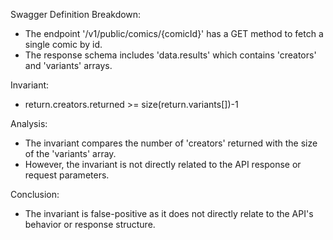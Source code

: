 Swagger Definition Breakdown:
- The endpoint '/v1/public/comics/{comicId}' has a GET method to fetch a single comic by id.
- The response schema includes 'data.results' which contains 'creators' and 'variants' arrays.

Invariant:
- return.creators.returned >= size(return.variants[])-1

Analysis:
- The invariant compares the number of 'creators' returned with the size of the 'variants' array.
- However, the invariant is not directly related to the API response or request parameters.

Conclusion:
- The invariant is false-positive as it does not directly relate to the API's behavior or response structure.
